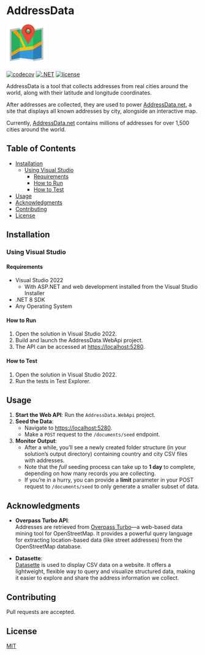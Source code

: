 # AddressData

![banner](docs/logo.png)

[![codecov](https://codecov.io/gh/ashtonav/addressdata/graph/badge.svg?token=ZD0L2LC2U0)](https://codecov.io/gh/ashtonav/addressdata)
[![.NET](https://github.com/ashtonav/addressdata/actions/workflows/dotnet.yml/badge.svg)](https://github.com/ashtonav/addressdata/actions/workflows/dotnet.yml)
[![license](https://img.shields.io/github/license/ashtonav/addressdata.svg)](LICENSE)

AddressData is a tool that collects addresses from real cities around the world, along with their latitude and longitude coordinates.

After addresses are collected, they are used to power [AddressData.net](https://AddressData.net), a site that displays all known addresses by city, alongside an interactive map.

Currently, [AddressData.net](https://AddressData.net) contains millions of addresses for over 1,500 cities around the world.

## Table of Contents

- [Installation](#installation)
    - [Using Visual Studio](#using-visual-studio)
        - [Requirements](#requirements)
        - [How to Run](#how-to-run)
        - [How to Test](#how-to-test)
- [Usage](#usage)
- [Acknowledgments](#acknowledgments)
- [Contributing](#contributing)
- [License](#license)

## Installation

### Using Visual Studio

#### Requirements
- Visual Studio 2022
    - With ASP.NET and web development installed from the Visual Studio Installer
- .NET 8 SDK
- Any Operating System

#### How to Run
1. Open the solution in Visual Studio 2022.
2. Build and launch the AddressData.WebApi project.
3. The API can be accessed at [https://localhost:5280](https://localhost:5280).

#### How to Test
1. Open the solution in Visual Studio 2022.
2. Run the tests in Test Explorer.

## Usage

1. **Start the Web API**: Run the `AddressData.WebApi` project.
2. **Seed the Data**:
    - Navigate to [https://localhost:5280](https://localhost:5280). 
    - Make a `POST` request to the `/documents/seed` endpoint.
3. **Monitor Output**:
    - After a while, you’ll see a newly created folder structure (in your solution’s output directory) containing country and city CSV files with addresses.
    - Note that the *full* seeding process can take up to **1 day** to complete, depending on how many records you are collecting.
    - If you’re in a hurry, you can provide a **limit** parameter in your POST request to `/documents/seed` to only generate a smaller subset of data.

## Acknowledgments

- **Overpass Turbo API**:  
  Addresses are retrieved from [Overpass Turbo](https://overpass-turbo.eu/)—a web-based data mining tool for OpenStreetMap. It provides a powerful query language for extracting location-based data (like street addresses) from the OpenStreetMap database.

- **Datasette**:  
  [Datasette](https://docs.datasette.io/en/stable/) is used to display CSV data on a website. It offers a lightweight, flexible way to query and visualize structured data, making it easier to explore and share the address information we collect.

## Contributing

Pull requests are accepted.

## License

[MIT](https://choosealicense.com/licenses/mit/)
